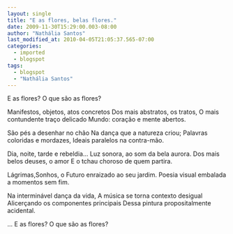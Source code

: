 ```yaml
---
layout: single
title: "E as flores, belas flores."
date: 2009-11-30T15:29:00.003-08:00
author: "Nathália Santos"
last_modified_at: 2010-04-05T21:05:37.565-07:00
categories:
  - imported
  - blogspot
tags:
  - blogspot
  - "Nathália Santos"
---
```


E as flores?
O que são as flores?

Manifestos, objetos, atos concretos
Dos mais abstratos, os tratos,
O mais contundente traço delicado
Mundo: coração e mente abertos.

São pés a desenhar no chão
Na dança que a natureza criou;
Palavras coloridas e mordazes,
Ideais paralelos na contra-mão.

Dia, noite, tarde e rebeldia...
Luz sonora, ao som da bela aurora.
Dos mais belos deuses, o amor
E o tchau choroso de quem partira.

Lágrimas,Sonhos,
o Futuro enraizado ao seu jardim.
Poesia visual
embalada a momentos sem fim.

Na interminável dança da vida,
A música se torna contexto desigual
Alicerçando os componentes principais 
Dessa pintura propositalmente acidental.

... E as flores?
O que são as flores?